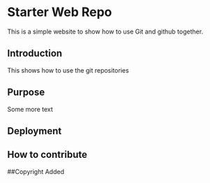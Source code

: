 # Starter Web Repo

This is a simple website to show how to use Git and github together.

## Introduction

This shows how to use the git repositories

## Purpose

Some more text

## Deployment

## How to contribute

##Copyright Added